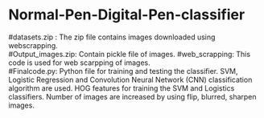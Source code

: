# Normal-Pen-Digital-Pen-classifier
#datasets.zip : The zip file contains images downloaded using webscrapping.  
#Output_images.zip: Contain pickle file of images. 
#web_scrapping: This code is used for web scarpping of images.   
#Finalcode.py: Python file for training and testing the classifier. SVM, Logistic Regression and Convolution Neural Network (CNN) classification algorithm are used.
HOG features for training the SVM and Logistics classifiers. Number of images are increased by using flip, blurred, sharpen images.

